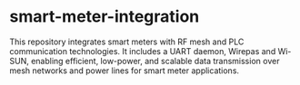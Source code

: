 # smart-meter-integration
This repository integrates smart meters with RF mesh and PLC communication technologies. It includes a UART daemon, Wirepas and Wi-SUN, enabling efficient, low-power, and scalable data transmission over mesh networks and power lines for smart meter applications.

